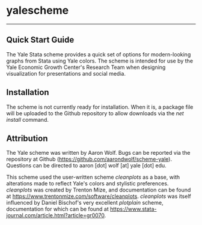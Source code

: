 # yalescheme

---

## Quick Start Guide

The Yale Stata scheme provides a quick set of options for modern-looking graphs from Stata using Yale colors. The scheme is intended for use by the Yale Economic Growth Center's Research Team when designing visualization for presentations and social media.

## Installation

The scheme is not currently ready for installation. When it is, a package file will be uploaded to the Github repository to allow downloads via the *net install* command.

## Attribution

The Yale scheme was written by Aaron Wolf. Bugs can be reported via the repository at Github (https://github.com/aarondwolf/scheme-yale). Questions can be directed to aaron [dot] wolf [at] yale [dot] edu. 

This scheme used the user-written scheme *cleanplots* as a base, with alterations made to reflect Yale's colors and stylistic preferences. *cleanplots* was created by Trenton Mize, and documentation can be found at https://www.trentonmize.com/software/cleanplots. *cleanplots* was itself influenced by Daniel Bischof's very excellent *plotplain* scheme, documentation for which can be found at https://www.stata-journal.com/article.html?article=gr0070. 